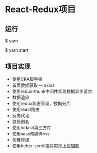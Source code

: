 # React-Redux项目

## 运行

$ yarn 

$ yarn start

## 项目实现
- 使用CRA脚手架
- 首页数据获取 -- axios
- 使用redux-thunk中间件实现数据异步请求
- 数据渲染
- 使用redux状态管理，数据分片
- 使用react路由
- 反向代理 
- 路径别名
- 使用lodash第三方库
- 使用sass预编译css
- 优雅降级
- 使用better-scroll插件实现上拉加载